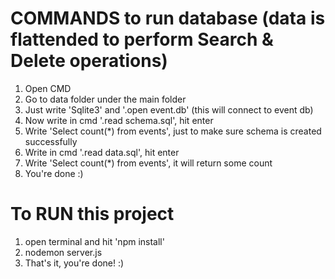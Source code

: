 # COMMANDS to run database (data is flattended to perform Search & Delete operations)
1. Open CMD
2. Go to data folder under the main folder
3. Just write 'Sqlite3' and '.open event.db' (this will connect to event db)
4. Now write in cmd '.read schema.sql', hit enter
5. Write 'Select count(*) from events', just to make sure schema is created successfully
6. Write in cmd '.read data.sql', hit enter
7. Write 'Select count(*) from events', it will return some count
8. You're done :)

# To RUN this project
1. open terminal and hit 'npm install'
2. nodemon server.js 
3. That's it, you're done! :)
